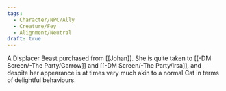 ```yaml
---
tags:
  - Character/NPC/Ally
  - Creature/Fey
  - Alignment/Neutral
draft: true
---
```

A Displacer Beast purchased from [[Johan]]. She is quite taken to [[-DM Screen/-The Party/Garrow]] and [[-DM Screen/-The Party/Irsa]], and despite her appearance is at times very much akin to a normal Cat in terms of delightful behaviours. 

